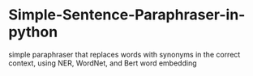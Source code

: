 # Simple-Sentence-Paraphraser-in-python
simple paraphraser that replaces words with synonyms in the correct context, using NER, WordNet, and Bert word embedding  
